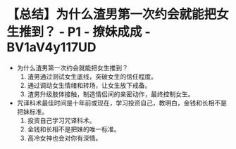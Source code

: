 # 【总结】为什么渣男第一次约会就能把女生推到？ - P1 - 撩妹成成 - BV1aV4y117UD

-   为什么渣男第一次约会就能把女生推到？
    1.  渣男通过测试女生底线，突破女生的信任程度。
    2.  通过调动女生情绪和转场，让女生放下戒备。
    3.  渣男升级肢体接触，制造情侣间的亲密动作，最终控制女生。
-   咒译科术最佳时间是十年前或现在，学习投资自己，教明白，金钱和长相不是把妹标准。
    1.  投资自己学习咒译科术。
    2.  金钱和长相不是把妹的唯一标准。
    3.  高冷女神也会对你有深情。